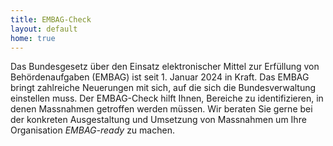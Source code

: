 ```yaml
---
title: EMBAG-Check
layout: default
home: true
---
```


Das Bundesgesetz über den Einsatz elektronischer Mittel zur Erfüllung von Behördenaufgaben (EMBAG) ist seit 1. Januar 2024 in Kraft. Das EMBAG bringt zahlreiche Neuerungen mit sich, auf die sich die Bundesverwaltung einstellen muss. Der EMBAG-Check hilft Ihnen, Bereiche zu identifizieren, in denen Massnahmen getroffen werden müssen. Wir beraten Sie gerne bei der konkreten Ausgestaltung und Umsetzung von Massnahmen um Ihre Organisation *EMBAG-ready* zu machen.

